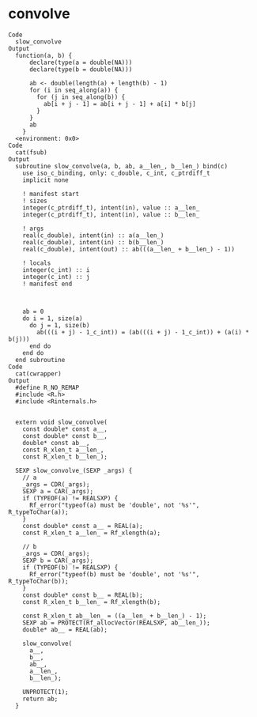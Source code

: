 # convolve

    Code
      slow_convolve
    Output
      function(a, b) {
          declare(type(a = double(NA)))
          declare(type(b = double(NA)))
      
          ab <- double(length(a) + length(b) - 1)
          for (i in seq_along(a)) {
            for (j in seq_along(b)) {
              ab[i + j - 1] = ab[i + j - 1] + a[i] * b[j]
            }
          }
          ab
        }
      <environment: 0x0>
    Code
      cat(fsub)
    Output
      subroutine slow_convolve(a, b, ab, a__len_, b__len_) bind(c)
        use iso_c_binding, only: c_double, c_int, c_ptrdiff_t
        implicit none
      
        ! manifest start
        ! sizes
        integer(c_ptrdiff_t), intent(in), value :: a__len_
        integer(c_ptrdiff_t), intent(in), value :: b__len_
      
        ! args
        real(c_double), intent(in) :: a(a__len_)
        real(c_double), intent(in) :: b(b__len_)
        real(c_double), intent(out) :: ab(((a__len_ + b__len_) - 1))
      
        ! locals
        integer(c_int) :: i
        integer(c_int) :: j
        ! manifest end
      
      
      
        ab = 0
        do i = 1, size(a)
          do j = 1, size(b)
            ab(((i + j) - 1_c_int)) = (ab(((i + j) - 1_c_int)) + (a(i) * b(j)))
          end do
        end do
      end subroutine
    Code
      cat(cwrapper)
    Output
      #define R_NO_REMAP
      #include <R.h>
      #include <Rinternals.h>
      
      
      extern void slow_convolve(
        const double* const a__, 
        const double* const b__, 
        double* const ab__, 
        const R_xlen_t a__len_, 
        const R_xlen_t b__len_);
      
      SEXP slow_convolve_(SEXP _args) {
        // a
        _args = CDR(_args);
        SEXP a = CAR(_args);
        if (TYPEOF(a) != REALSXP) {
          Rf_error("typeof(a) must be 'double', not '%s'", R_typeToChar(a));
        }
        const double* const a__ = REAL(a);
        const R_xlen_t a__len_ = Rf_xlength(a);
        
        // b
        _args = CDR(_args);
        SEXP b = CAR(_args);
        if (TYPEOF(b) != REALSXP) {
          Rf_error("typeof(b) must be 'double', not '%s'", R_typeToChar(b));
        }
        const double* const b__ = REAL(b);
        const R_xlen_t b__len_ = Rf_xlength(b);
        
        const R_xlen_t ab__len_ = ((a__len_ + b__len_) - 1);
        SEXP ab = PROTECT(Rf_allocVector(REALSXP, ab__len_));
        double* ab__ = REAL(ab);
        
        slow_convolve(
          a__,
          b__,
          ab__,
          a__len_,
          b__len_);
        
        UNPROTECT(1);
        return ab;
      }


